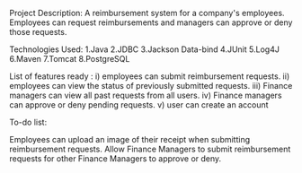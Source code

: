 Project Description: 
A reimbursement system for a company's employees. Employees can request reimbursements and managers can approve or deny those requests.

Technologies Used:
1.Java
2.JDBC
3.Jackson Data-bind
4.JUnit
5.Log4J
6.Maven
7.Tomcat
8.PostgreSQL



List of features ready :
i) employees can submit reimbursement requests.
ii) employees can view the status of previously submitted requests.
iii) Finance managers can view all past requests from all users.
iv) Finance managers can approve or deny pending requests.
v) user can create an account

To-do list:

Employees can upload an image of their receipt when submitting reimbursement requests.
Allow Finance Managers to submit reimbursement requests for other Finance Managers to approve or deny.




